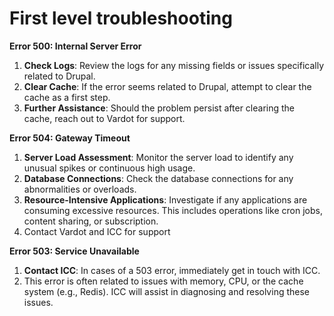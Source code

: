 # First level troubleshooting

**Error 500: Internal Server Error**

1. **Check Logs**: Review the logs for any missing fields or issues specifically related to Drupal.
2. **Clear Cache**: If the error seems related to Drupal, attempt to clear the cache as a first step.
3. **Further Assistance**: Should the problem persist after clearing the cache, reach out to Vardot for support.

**Error 504: Gateway Timeout**

1. **Server Load Assessment**: Monitor the server load to identify any unusual spikes or continuous high usage.
2. **Database Connections**: Check the database connections for any abnormalities or overloads.
3. **Resource-Intensive Applications**: Investigate if any applications are consuming excessive resources. This includes operations like cron jobs, content sharing, or subscription.
4. Contact Vardot and ICC for support

**Error 503: Service Unavailable**

1. **Contact ICC**: In cases of a 503 error, immediately get in touch with ICC.
2. This error is often related to issues with memory, CPU, or the cache system (e.g., Redis). ICC will assist in diagnosing and resolving these issues.
